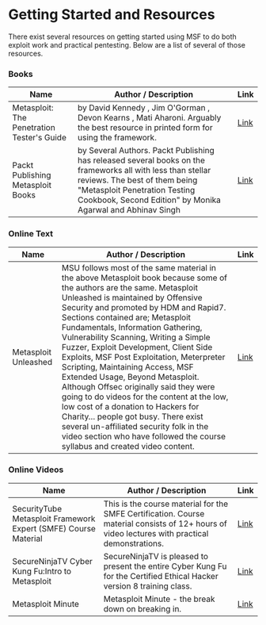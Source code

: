 # Getting Started and Resources

There exist several resources on getting started using MSF to do both exploit work and practical pentesting. Below are a list of several of those resources.  

### Books

|    Name     | Author / Description  | Link |
| ----------- | --------------------- | ---- |
| Metasploit: The Penetration Tester's Guide | by David Kennedy , Jim O'Gorman , Devon Kearns , Mati Aharoni. Arguably the best resource in printed form for using the framework. | [Link](http://www.amazon.com/Metasploit-Penetration-Testers-David-Kennedy/dp/159327288X/ref=sr_1_1?ie=UTF8&qid=1314417895&sr=8-1) | 
| Packt Publishing Metasploit Books | by Several Authors. Packt Publishing has released several books on the frameworks all with less than stellar reviews. The best of them being "Metasploit Penetration Testing Cookbook, Second Edition" by Monika Agarwal and Abhinav Singh  | [Link](http://www.amazon.com/Metasploit-Penetration-Testing-Cookbook-Edition/dp/1782166785/ref=sr_1_3?ie=UTF8&qid=1401260292&sr=8-3&keywords=metasploit) | 

### Online Text

|    Name     | Author / Description  | Link |
| ----------- | --------------------- | ---- |
| Metasploit Unleashed | MSU follows most of the same material in the above Metasploit book because some of the authors are the same. Metasploit Unleashed is maintained by Offensive Security and promoted by HDM and Rapid7. Sections contained are; Metasploit Fundamentals, Information Gathering, Vulnerability Scanning, Writing a Simple Fuzzer, Exploit Development,  Client Side Exploits, MSF Post Exploitation, Meterpreter Scripting, Maintaining Access, MSF Extended Usage, Beyond Metasploit. Although Offsec originally said they were going to do videos for the content at the low, low cost of a donation to Hackers for Charity… people got busy. There exist several un-affiliated security folk in the video section who have followed the course syllabus and created video content. | [Link](http://www.offensive-security.com/metasploit-unleashed/Main_Page) | 


### Online Videos

|    Name     | Author / Description  | Link |
| ----------- | --------------------- | ---- |
| SecurityTube Metasploit Framework Expert (SMFE) Course Material |  This is the course material for the SMFE Certification. Course material consists of 12+ hours of video lectures with practical demonstrations. | [Link](http://securitytube.net/groups?operation=view&groupId=10) | 
| SecureNinjaTV Cyber Kung Fu:Intro to Metasploit  | SecureNinjaTV is pleased to present the entire Cyber Kung Fu for the Certified Ethical Hacker version 8 training class.  | [Link](http://youtu.be/0iJ6zgDnIIU?list=PLI7sA2luNRhlzMMpqw6oI8UtMcJV6bYSK) | 
| Metasploit Minute | Metasploit Minute - the break down on breaking in. | [Link](http://www.youtube.com/playlist?list=PLW5y1tjAOzI3n4KRN_ic8N8Qv_ss_dh_F) |
